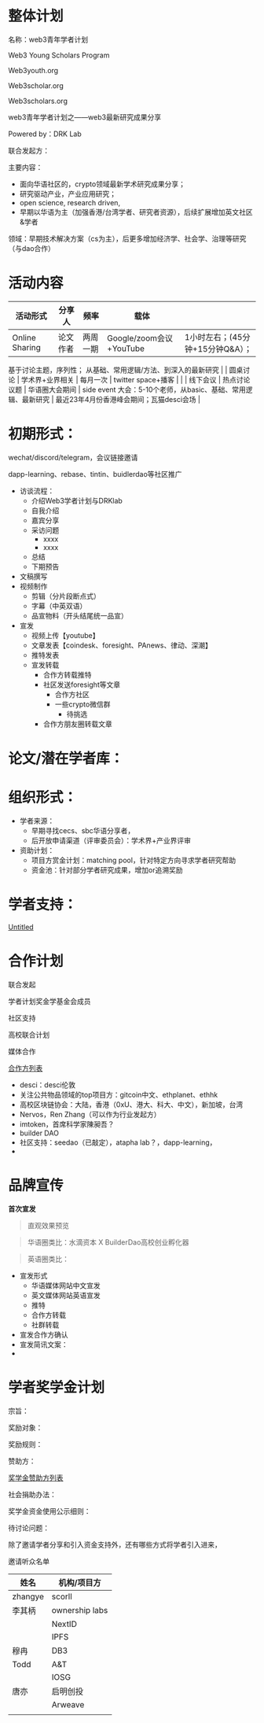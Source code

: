# 整体计划

名称：web3青年学者计划

Web3 Young Scholars Program

Web3youth.org

Web3scholar.org

Web3scholars.org

web3青年学者计划之——web3最新研究成果分享

Powered by：DRK Lab

联合发起方：

主要内容：

- 面向华语社区的，crypto领域最新学术研究成果分享；
- 研究驱动产业，产业应用研究；
- open science, research driven,
- 早期以华语为主（加强香港/台湾学者、研究者资源），后续扩展增加英文社区&学者

领域：早期技术解决方案（cs为主），后更多增加经济学、社会学、治理等研究（与dao合作）

# 活动内容

| 活动形式 | 分享人 | 频率 | 载体 |  |
| --- | --- | --- | --- | --- |
| Online Sharing | 论文作者 | 两周一期 | Google/zoom会议+YouTube | 1小时左右；(45分钟+15分钟Q&A）；
基于讨论主题，序列性；
从基础、常用逻辑/方法、到深入的最新研究 |
| 圆桌讨论 | 学术界+业界相关 | 每月一次 | twitter space+播客 |  |
| 线下会议 | 热点讨论议题 | 华语圈大会期间 | side event
大会：5-10个老师，从basic、基础、常用逻辑、最新研究 | 最近23年4月份香港峰会期间；瓦猫desci会场 |

# 初期形式：

wechat/discord/telegram，会议链接邀请

dapp-learning、rebase、tintin、buidlerdao等社区推广

- 访谈流程：
    - 介绍Web3学者计划与DRKlab
    - 自我介绍
    - 嘉宾分享
    - 采访问题
        - xxxx
        - xxxx
    - 总结
    - 下期预告
- 文稿撰写
- 视频制作
    - 剪辑（分片段断点式）
    - 字幕（中英双语）
    - 品宣物料（开头结尾统一品宣）
- 宣发
    - 视频上传【youtube】
    - 文章发表【coindesk、foresight、PAnews、律动、深潮】
    - 推特发表
    - 宣发转载
        - 合作方转载推特
        - 社区发送foresight等文章
            - 合作方社区
            - 一些crypto微信群
                - 待挑选
        - 合作方朋友圈转载文章

# 论文/潜在学者库：

# 组织形式：

- 学者来源：
    - 早期寻找cecs、sbc华语分享者，
    - 后开放申请渠道（评审委员会）：学术界+产业界评审
- 资助计划：
    - 项目方赏金计划：matching pool，针对特定方向寻求学者研究帮助
    - 资金池：针对部分学者研究成果，增加or追溯奖励

# 学者支持：

[Untitled](https://www.notion.so/8bf5d4f4f9944ad68178b980f7caad58)

# 合作计划

联合发起

学者计划奖金学基金会成员

社区支持

高校联合计划

媒体合作

[合作方列表](https://www.notion.so/f7dfda6d06cd4bb19025d993e91fdb81)

- desci：desci伦敦
- 关注公共物品领域的top项目方：gitcoin中文、ethplanet、ethhk
- 高校区块链协会：大陆，香港（0xU、港大、科大、中文），新加坡，台湾
- Nervos，Ren Zhang（可以作为行业发起方）
- imtoken，首席科学家陳昶吾？
- builder DAO
- 社区支持：seedao（已敲定），atapha lab？，dapp-learning，
- 

# 品牌宣传

**首次宣发**

> 直观效果预览
> 

> 华语圈类比：水滴资本 X BuilderDao高校创业孵化器
> 

> 英语圈类比：
> 

- 宣发形式
    - 华语媒体网站中文宣发
    - 英文媒体网站英语宣发
    - 推特
    - 合作方转载
    - 社群转载
- 宣发合作方确认
- 宣发简讯文案：
- 

# 学者奖学金计划

宗旨：

奖励对象：

奖励规则：

赞助方：

[奖学金赞助方列表](https://www.notion.so/22e0daa2e7de4407b53694a0a36579bf)

社会捐助办法：

奖学金资金使用公示细则：

待讨论问题：

除了邀请学者分享和引入资金支持外，还有哪些方式将学者引入进来，

邀请听众名单

| 姓名 | 机构/项目方 |
| --- | --- |
| zhangye | scorll |
| 李其柄 | ownership labs |
|  | NextID |
|  | IPFS |
| 穆冉 | DB3 |
| Todd | A&T |
|  | IOSG |
| 唐亦 | 启明创投 |
|  | Arweave |
|  |  |

